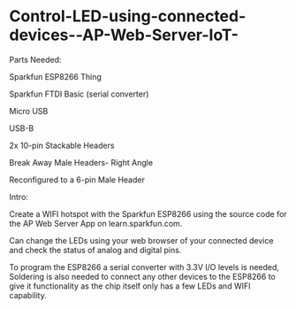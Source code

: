 # Control-LED-using-connected-devices--AP-Web-Server-IoT-

Parts Needed:

Sparkfun ESP8266 Thing

Sparkfun FTDI Basic (serial converter)

Micro USB

USB-B

2x 10-pin Stackable Headers

Break Away Male Headers- Right Angle

Reconfigured to a 6-pin Male Header

Intro:

Create a WIFI hotspot with the Sparkfun ESP8266 using the source code for the AP Web Server App on learn.sparkfun.com.

Can change the LEDs using your web browser of your connected device and check the status of analog and digital pins.

To program the ESP8266 a serial converter with 3.3V I/O levels is needed, Soldering is also needed to connect any other devices to the ESP8266 to give it functionality as the chip itself only has a few LEDs and WIFI capability.

